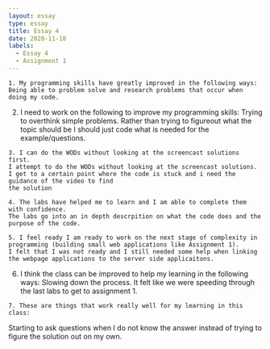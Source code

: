 ```yaml
---
layout: essay
type: essay
title: Essay 4
date: 2020-11-10
labels:
  - Essay 4
  - Assignment 1
---
```



    1. My programming skills have greatly improved in the following ways:
    Being able to problem solve and research problems that occur when doing my code.

   2.  I need to work on the following to improve my programming skills:
    Trying to overthink simple problems. Rather than trying to figureout what the topic should be I should just code what is needed for the example/questions.

    3. I can do the WODs without looking at the screencast solutions first.
    I attempt to do the WODs without looking at the screencast solutions. I get to a certain point where the code is stuck and i need the guidance of the video to find     
    the solution

    4. The labs have helped me to learn and I am able to complete them with confidence.
    The labs go into an in depth descrpition on what the code does and the purpose of the code.

    5. I feel ready I am ready to work on the next stage of complexity in programming (building small web applications like Assignment 1).
    I felt that I was not ready and I still needed some help when linking the webpage applications to the server side applicaitons.

   6.  I think the class can be improved to help my learning in the following ways:
   Slowing down the process. It felt like we were speeding through the last labs to get to assignment 1.

    7. These are things that work really well for my learning in this class:
   Starting to ask questions when I do not know the answer instead of trying to figure the solution out on my own.
